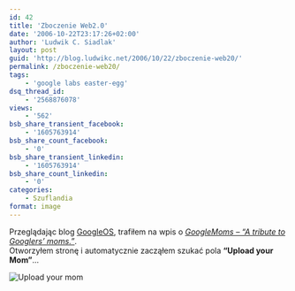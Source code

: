 ```yaml
---
id: 42
title: 'Zboczenie Web2.0'
date: '2006-10-22T23:17:26+02:00'
author: 'Ludwik C. Siadlak'
layout: post
guid: 'http://blog.ludwikc.net/2006/10/22/zboczenie-web20/'
permalink: /zboczenie-web20/
tags:
    - 'google labs easter-egg'
dsq_thread_id:
    - '2568876078'
views:
    - '562'
bsb_share_transient_facebook:
    - '1605763914'
bsb_share_count_facebook:
    - '0'
bsb_share_transient_linkedin:
    - '1605763914'
bsb_share_count_linkedin:
    - '0'
categories:
    - Szuflandia
format: image
---
```


Przeglądając blog [GoogleOS](http://googlesystem.blogspot.com/), trafiłem na wpis o *[GoogleMoms – “A tribute to Googlers’ moms.”](http://www.google.com/moms/)*.  
Otworzyłem stronę i automatycznie zacząłem szukać pola **“Upload your Mom”**…

![Upload your mom](http://personaldevelopment.pl/wp-content/uploads/2006/10/upl-mom2111.png)